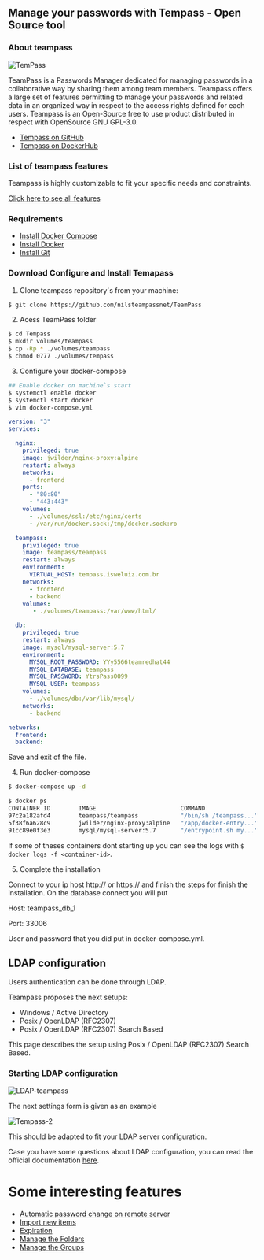 ## Manage your passwords with Tempass - Open Source tool

### About teampass

![TemPass](https://i.ibb.co/dDxXHvr/teampass-print1.png)

TeamPass is a Passwords Manager dedicated for managing passwords in a collaborative way by sharing them among team members.
Teampass offers a large set of features permitting to manage your passwords and related data in an organized way in respect
to the access rights defined for each users. Teampass is an Open-Source free to use product distributed in respect with OpenSource GNU GPL-3.0.

- [Tempass on GitHub](https://github.com/nilsteampassnet/TeamPass)
- [Tempass on DockerHub](https://hub.docker.com/r/teampass/teampass/)
### List of teampass features

Teampass is highly customizable to fit your specific needs and constraints.

[Click here to see all features](https://teampass.net/features.html)

### Requirements 

- [Install Docker Compose](https://docs.docker.com/compose/install/) 
- [Install Docker](https://docs.docker.com/engine/install/)
- [Install Git](https://git-scm.com/book/en/v2/Getting-Started-Installing-Git)

### Download Configure and Install Temapass 

1. Clone teampass repository`s from your machine: 
```bash
$ git clone https://github.com/nilsteampassnet/TeamPass
```

2. Acess TeamPass folder
```bash
$ cd Tempass
$ mkdir volumes/teampass 
$ cp -Rp * ./volumes/teampass 
$ chmod 0777 ./volumes/tempass
```

3. Configure your docker-compose 
```bash
## Enable docker on machine`s start 
$ systemctl enable docker 
$ systemctl start docker 
$ vim docker-compose.yml 
```

```yml
version: "3"
services:

  nginx:
    privileged: true
    image: jwilder/nginx-proxy:alpine
    restart: always
    networks:
      - frontend
    ports:
      - "80:80"
      - "443:443"
    volumes:
      - ./volumes/ssl:/etc/nginx/certs
      - /var/run/docker.sock:/tmp/docker.sock:ro

  teampass:
    privileged: true
    image: teampass/teampass
    restart: always
    environment:
      VIRTUAL_HOST: tempass.isweluiz.com.br
    networks:
      - frontend
      - backend
    volumes:
       - ./volumes/teampass:/var/www/html/

  db:
    privileged: true
    restart: always
    image: mysql/mysql-server:5.7
    environment:
      MYSQL_ROOT_PASSWORD: YYy5566teamredhat44
      MYSQL_DATABASE: teampass
      MYSQL_PASSWORD: YtrsPassOO99
      MYSQL_USER: teampass
    volumes:
      - ./volumes/db:/var/lib/mysql/
    networks:
      - backend

networks:
  frontend:
  backend:
```
Save and exit of the file. 

4. Run docker-compose 
```bash
$ docker-compose up -d 

$ docker ps 
CONTAINER ID        IMAGE                        COMMAND                  CREATED             STATUS                    PORTS                                      NAMES
97c2a182afd4        teampass/teampass            "/bin/sh /teampass..."   5 days ago          Up 47 minutes             80/tcp, 443/tcp, 9000/tcp                  teampass_teampass_1
5f38f6a628c9        jwilder/nginx-proxy:alpine   "/app/docker-entry..."   5 days ago          Up 47 minutes             0.0.0.0:80->80/tcp, 0.0.0.0:443->443/tcp   teampass_nginx_1
91cc89e0f3e3        mysql/mysql-server:5.7       "/entrypoint.sh my..."   5 days ago          Up 47 minutes (healthy)   3306/tcp, 33060/tcp                        teampass_db_1
```
 
If some of theses containers dont starting up you can see the logs with `$ docker logs -f <container-id>`. 

5. Complete the installation 

Connect to your ip host http:// or https:// and finish the steps for finish the installation. On the database connect you will put 

Host: teampass_db_1 

Port: 33006 

User and password that you did put in docker-compose.yml. 


## LDAP configuration

Users authentication can be done through LDAP.

Teampass proposes the next setups:

- Windows / Active Directory
- Posix / OpenLDAP (RFC2307)
- Posix / OpenLDAP (RFC2307) Search Based

This page describes the setup using Posix / OpenLDAP (RFC2307) Search Based.

### Starting LDAP configuration

![LDAP-teampass](https://teampass.readthedocs.io/en/latest/img/ins-ldap-2.png)

The next settings form is given as an example

![Tempass-2](https://teampass.readthedocs.io/en/latest/img/ins-ldap-1.png)

This should be adapted to fit your LDAP server configuration. 

Case you have some questions about LDAP configuration, you can read the official documentation [here](https://teampass.readthedocs.io/en/latest/install/ldap/#ldap-configuration). 


# Some interesting features 

- [Automatic password change on remote server](https://teampass.readthedocs.io/en/latest/features/feat-remote/)
- [Import new items](https://teampass.readthedocs.io/en/latest/features/feat-impexp/)
- [Expiration ](https://teampass.readthedocs.io/en/latest/features/feat-expi/)
- [Manage the Folders](https://teampass.readthedocs.io/en/latest/manage/manage-folders/)
- [Manage the Groups](https://teampass.readthedocs.io/en/latest/manage/manage-groups/)



